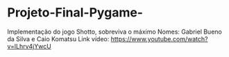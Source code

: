 # Projeto-Final-Pygame-
Implementação do jogo Shotto, sobreviva o máximo
Nomes: Gabriel Bueno da Silva e Caio Komatsu 
Link vídeo: https://www.youtube.com/watch?v=lLhrv4jYwcU